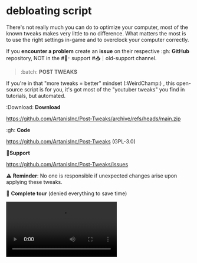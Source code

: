 # debloating script

There's not really much you can do to optimize your computer, most of the known tweaks makes very little to no difference. What matters the most is to use the right settings in-game and to overclock your computer correctly.

If you __encounter a problem__ create an __issue__ on their respective :gh: __GitHub__ repository, NOT in the #🙋⠂support #📥｜old-support channel.

> :batch: **POST TWEAKS**

If you're in that "more tweaks = better" mindset (:WeirdChamp:) , this open-source script is for you, it's got most of the "youtuber tweaks" you find in tutorials, but automated.

:Download: **Download**

<https://github.com/ArtanisInc/Post-Tweaks/archive/refs/heads/main.zip>

:gh: **Code**

<https://github.com/ArtanisInc/Post-Tweaks> (GPL-3.0)

🙋**Support**

<https://github.com/ArtanisInc/Post-Tweaks/issues>


⚠️ **Reminder**: No one is responsible if unexpected changes arise upon applying these tweaks.

👀 **Complete tour** (denied everything to save time)

![](./videos/PostTweaks-38246.mp4)




